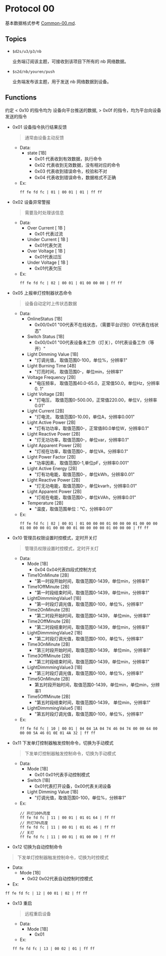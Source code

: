 # Protocol 00

基本数据格式参考 [Common-00.md](./Common-00.md).

## Topics

- `$d2s/u3/p3/nb`

  业务端订阅该主题，可接收到该项目下所有的 nb 网络数据。

- `$s2d/nb/youren/push`

  业务端发布该主题，用于发送 nb 网络数据到设备。

## Functions

约定 < 0x10 的指令均为 设备向平台推送的数据, > 0x0f 的指令，均为平台向设备发送的指令

- 0x01 设备指令执行结果反馈
  > 通常由设备主动反馈
  - Data:
    - state [1B]
      - 0x01 代表收到有效数据，执行命令
      - 0x02 代表收到无效数据，没有相对应的命令
      - 0x03 代表收到错误命令，校验和不对
      - 0x04 代表收到错误命令，数据格式不正确
  - Ex:
    ```
    ff fe fd fc | 01 | 00 01 | 01 | ff ff
    ```
- 0x02 设备异常警报
  > 需要及时处理该信息
  - Data:
    - Over Current  [ 1B ]
      - 0x01 代表过流
    - Under Current [ 1B ]
      - 0x01代表欠流
    - Over Voltage  [ 1B ]
      - 0x01代表过压
    - Under Voltage [ 1B ]
      - 0x01代表欠压
  - Ex:
    ```
    ff fe fd fc | 02 | 00 01 | 01 00 00 00 | ff ff
    ```

- 0x05 上报单灯控制器状态命令
  > 设备自动定时上传状态数据
  - Data:
    - OnlineStatus [1B]
      - 0x00/0x01	"00代表不在线状态，（需要平台识别）01代表在线状态"
    - Switch Status	[1B]
      - 0x00/0x01	"00代表设备未工作（灯关），01代表设备工作（等开）"
    - Light Dimming Value [1B]
      -	"灯调光值， 取值范围0-100，单位%，分辨率1"
    - Light Burning Time [4B]
    	- "灯亮时间， 取值范围0-，单位min，分辨率1"
    - Voltage Frequency [2B]
      - "电压频率， 取值范围40.0-65.0，正常值50.0，单位Hz，分辨率0. 1"
    - Light Voltage [2B]
      - "灯电压，   取值范围0-500.00，正常值220.00，单位V，分辨率0.01"
    - Light Current [2B]
      - "灯电流，   取值范围0-10.00，单位A，分辨率0.001"
    - Light Active Power [2B]
      -	"灯有功功率，取值范围0-，正常值80.0单位W，分辨率0.1"
    - Light Reactive Power [2B]
      -	"灯无功功率，取值范围0-，单位var，分辨率0.1"
    - Light Apparent Power [2B]
      -	"灯视在功率，取值范围0-，单位VA，分辨率0.1"
    - Light Power Factor [2B]
      -	"功率因素， 取值范围0-1,单位pF，分辨率0.001"
    - Light Active Energy [2B]
      - "灯有功电能，取值范围0-，单位kWh，分辨率0.01"
    - Light Reactive Power [2B]
      -	"灯无功电能，取值范围0-，单位kvarh，分辨率0.01"
    - Light Apparent Power [2B]
      -	"灯视在电能，取值范围0-，单位kVAh，分辨率0.01"
    - Temperature [2B]
      - "温度，取值范围单位：℃，分辨率0.01"
  - Ex:
    ```
    ff fe fd fc | 02 | 00 01 | 01 00 00 00 01 00 00 00 01 00 00 00 01 00 00 00 01 00 00 00 01 00 00 00 00 01 00 00 00 | ff ff
    ```

- 0x10 管理员权限设置时控模式，定时开关灯
  > 管理员权限设置时控模式，定时开关灯
  - Data:
    - Mode [1B]
      - 0x04	0x04代表四段式控制方式
    - Time1OnMinute [2B]
      - "第一时段开始时间，取值范围0-1439，单位min，分辨率1"
    - Time1OffMinute [2B]
      - "第一时段结束时间，取值范围0-1439，单位min，分辨率1"
    - LightDimmmingValue1 [1B]
      -	"第一时段灯调光值，取值范围0-100，单位%，分辨率1"
    - Time2OnMinute [2B]
      -	"第二时段开始时间，取值范围0-1439， 单位min，分辨率1"
    - Time2OffMinute [2B]
      -	"第二时段结束时间，取值范围0-1439，单位min，分辨率1"
    - LightDimmmingValue2 [1B]
      -	"第二时段灯调光值，取值范围0-100，单位%，分辨率1"
    - Time3OnMinute [2B]
    	- "第三时段开始时间，取值范围0-1439， 单位min，分辨率1"
    - Time3OffMinute [2B]
      - "第三时段结束时间，取值范围0-1439，单位min，分辨率1"
    - LightDimmmingValue3 [1B]
      - "第三时段灯调光值，取值范围0-100，单位%，分辨率1"
    - Time5OnMinute [2B]
      - 第五时段开始时间，取值范围0-1439，单位min，单位min，分辨率1
    - Time5OffMinute [2B]
      -	"第五时段结束时间，取值范围0-1439， 单位min，分辨率1"
    - LightDimmmingValue5 [1B]
      -	"第五时段灯调光值，取值范围0-100，单位%，分辨率1"
  - Ex:
    ```
    ff fe fd fc | 10 | 00 01 | 04 04 1A 04 74 46 04 74 00 00 64 00 00 00 5A 46 01 0E 01 4A 32 | ff ff
    ```

- 0x11 下发单灯控制器触发控制命令，切换为手动模式
  > 下发单灯控制器触发控制命令，切换为手动模式
  - Data:
    - Mode [1B]
      - 0x01	0x01代表手动控制模式
    - Switch [1B]
      -	0x01代表打开设备，0x00代表关闭设备
    - Light Dimming Value [1B]
      - "灯调光值，取值范围0-100，单位%，分辨率1"
  - Ex:
    ```
    // 开灯100%亮度
    ff fe fd fc | 11 | 00 01 | 01 01 64 | ff ff
    // 开灯70%亮度
    ff fe fd fc | 11 | 00 01 | 01 01 46 | ff ff
    // 关灯
    ff fe fd fc | 11 | 00 01 | 01 00 00 | ff ff
    ```

 - 0x12 切换为自动控制命令
  > 下发单灯控制器触发控制命令，切换为时控模式
  - Data:
    - Mode [1B]
      - 0x02 0x02代表自动控制时控模式
  - Ex:
  ```
  ff fe fd fc | 12 | 00 01 | 02 | ff ff
  ```

- 0x13 重启
  > 远程重启设备
  - Data:
    - Mode [1B]
      - 0x01
  - Ex:
  ```
  ff fe fd fc | 13 | 00 02 | 01 | ff ff
  ```